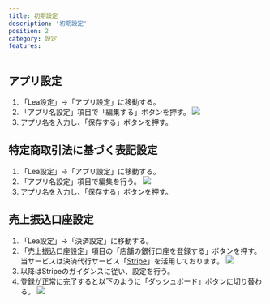```yaml
---
title: 初期設定
description: '初期設定'
position: 2
category: 設定
features:
---
```


## アプリ設定

1. 「Lea設定」→「アプリ設定」に移動する。
2. 「アプリ名設定」項目で「編集する」ボタンを押す。
   <img src="/images/setup/setup_step1.png" />
3.  アプリ名を入力し、「保存する」ボタンを押す。

## 特定商取引法に基づく表記設定

1. 「Lea設定」→「アプリ設定」に移動する。
2. 「アプリ名設定」項目で編集を行う。
   <img src="/images/setup/setup_step2.png" />
3.  アプリ名を入力し、「保存する」ボタンを押す。

## 売上振込口座設定

1. 「Lea設定」→「決済設定」に移動する。
2. 「売上振込口座設定」項目の「店舗の銀行口座を登録する」ボタンを押す。
   当サービスは決済代行サービス「[Stripe](https://stripe.com)」を活用しております。
   <img src="/images/setup/setup_step3_1.png" />
3. 以降はStripeのガイダンスに従い、設定を行う。
4. 登録が正常に完了すると以下のように「ダッシュボード」ボタンに切り替わる。
   <img src="/images/setup/setup_step3_2.png" />
